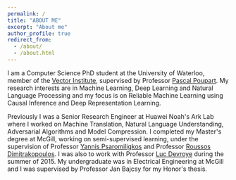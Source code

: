```yaml
---
permalink: /
title: "ABOUT ME"
excerpt: "About me"
author_profile: true
redirect_from: 
  - /about/
  - /about.html
---
```


I am a Computer Science PhD student at the University of Waterloo, member of the [Vector Institute](https://vectorinstitute.ai/), supervised by Professor [Pascal Poupart](https://cs.uwaterloo.ca/~ppoupart/). My research interests are in Machine Learning, Deep Learning and Natural Language Processing and my focus is on Reliable Machine Learning using Causal Inference and Deep Representation Learning.  

Previously I was a Senior Research Engineer at Huawei Noah's Ark Lab where I worked on Machine Translation, Natural Language Understanding, Adversarial Algorithms and Model Compression. I completed my Master's degree at McGill, working on semi-supervised learning, under the supervision of Professor [Yannis Psaromiligkos](https://psaromiligkos.gitlab.io/) and Professor [Roussos Dimitrakopoulos](https://www.mcgill.ca/mining/people-0/faculty/roussos-dimitrakopoulos). I was also to work with Professor [Luc Devroye](http://luc.devroye.org/) during the summer of 2015. My undergraduate was in Electrical Engineering at McGill and I was supervised by Professor Jan Bajcsy for my Honor's thesis.
